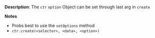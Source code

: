 __Description__: The `ctr` `option` Object can be set through last arg in `create`

__Notes__

+ Probs best to use the `setOptions` method
+ `ctr.create(<selector>, <data>, <option>)`
